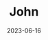 ---
title: "John"
cc-type: person
#
# Updated on
#
date: 2023-06-16
hashtag: john
published: false
---